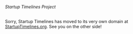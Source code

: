 ###### Startup Timelines Project
Sorry, Startup Timelines has moved to its very own domain at [StartupTimelines.org](http://www.startuptimelines.org/).  See you on the other side!